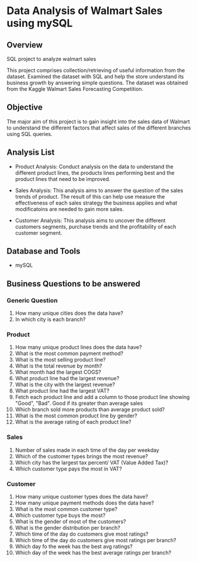 # Data Analysis of Walmart Sales using mySQL

## Overview

SQL project to analyze walmart sales

This project comprises collection/retrieving of useful information from the dataset. Examined the dataset with SQL and help the store understand its business growth by answering simple questions.
The dataset was obtained from the Kaggle Walmart Sales Forecasting Competition.

## Objective

The major aim of this project is to gain insight into the sales data of Walmart to understand the different factors that affect sales of the different branches using SQL queries.

## Analysis List
* Product Analysis: 
Conduct analysis on the data to understand the different product lines, the products lines performing best and the product lines that need to be improved.

* Sales Analysis: 
This analysis aims to answer the question of the sales trends of product. The result of this can help use measure the effectiveness of each sales strategy the business applies and what modificatoins are needed to gain more sales.

* Customer Analysis: 
This analysis aims to uncover the different customers segments, purchase trends and the profitability of each customer segment.

## Database and Tools
* mySQL

## Business Questions to be answered

### Generic Question

1. How many unique cities does the data have?
2. In which city is each branch?

### Product

1. How many unique product lines does the data have?
2. What is the most common payment method?
3. What is the most selling product line?
4. What is the total revenue by month?
5. What month had the largest COGS?
6. What product line had the largest revenue?
7. What is the city with the largest revenue?
8. What product line had the largest VAT?
9. Fetch each product line and add a column to those product line showing "Good", "Bad". Good if its greater than average sales
10. Which branch sold more products than average product sold?
11. What is the most common product line by gender?
12. What is the average rating of each product line?

### Sales

1. Number of sales made in each time of the day per weekday
2. Which of the customer types brings the most revenue?
3. Which city has the largest tax percent/ VAT (Value Added Tax)?
4. Which customer type pays the most in VAT?

### Customer

1. How many unique customer types does the data have?
2. How many unique payment methods does the data have?
3. What is the most common customer type?
4. Which customer type buys the most?
5. What is the gender of most of the customers?
6. What is the gender distribution per branch?
7. Which time of the day do customers give most ratings?
8. Which time of the day do customers give most ratings per branch?
9. Which day fo the week has the best avg ratings?
10. Which day of the week has the best average ratings per branch?
